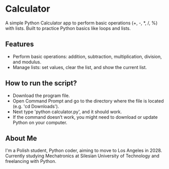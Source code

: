 # Calculator

A simple Python Calculator app to perform basic operations (+, -, *, /, %) with lists. Built to practice Python basics like loops and lists.

## Features
- Perform basic operations: addition, subtraction, multiplication, division, and modulus.
- Manage lists: set values, clear the list, and show the current list.
  
## How to run the script?
- Download the program file.
- Open Command Prompt and go to the directory where the file is located (e.g. 'cd Downloads').
- Next type 'python calculator.py', and it should work.
- If the command doesn’t work, you might need to download or update Python on your computer.

## About Me
I'm a Polish student, Python coder, aiming to move to Los Angeles in 2028. Currently studying Mechatronics at Silesian University of Technology and freelancing with Python.
